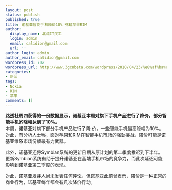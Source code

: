 ```yaml
---
layout: post
status: publish
published: true
title: 诺基亚智能手机降价10% 死磕苹果RIM
author:
  display_name: 北漂IT民工
  login: admin
  email: calidion@gmail.com
  url: ''
author_login: admin
author_email: calidion@gmail.com
wordpress_id: 702
wordpress_url: http://www.3gcnbeta.com/wordpress/2010/04/23/%e8%af%ba%e5%9f%ba%e4%ba%9a%e6%99%ba%e8%83%bd%e6%89%8b%e6%9c%ba%e9%99%8d%e4%bb%b710-%e6%ad%bb%e7%a3%95%e8%8b%b9%e6%9e%9crim/
categories:
- 新闻
tags:
- Nokia
- RIM
- 苹果
comments: []
---
```

<p><strong>路透社周四获得的一份数据显示，诺基亚本周对旗下手机产品进行了降价，部分智能手机的降幅达到了10%。</strong><br />
本周，诺基亚对旗下部分手机产品进行了降 价，一些智能手机最高降幅为10%。对此，有分析人士称，面对苹果和RIM在智能手机市场的强劲挑战，降价可能是诺基亚维系市场份额最有力武器。</p>
<p>此外，诺基亚还将Symbian系统的更新日期从原计划的第二季度推迟到下半年。更新Symbian系统有助于提升诺基亚在高端手机市场的竞争力，而此次延迟可能影响到诺基亚第二季度的表现。</p>
<p>对此，诺基亚发芽人尚未发表任何评论。但诺基亚此前曾表示，降价是一种正常的商业行为，诺基亚每年都会有几次降价行动。</p>
